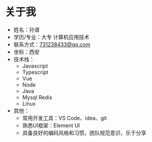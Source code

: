 # 关于我

- 姓名：孙谱
- 学历/专业：大专 计算机应用技术
- 联系方式：731238433@qq.com
- 坐标：西安
- 技术栈：
  - Javascript
  - Typescript
  - Vue
  - Node
  - Java
  - Mysql Redis
  - Linux
- 其他：
  - 常用开发工具：VS Code、idea、git
  - 熟悉UI框架：Element UI
  - 具备良好的编码风格和习惯，团队规范意识，乐于分享